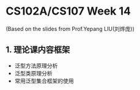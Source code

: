 # CS102A/CS107 Week 14
(Based on the slides from Prof.Yepang LIU(刘烨庞))        

## 1. 理论课内容框架
- 泛型方法原理分析
- 泛型类原理分析
- 常用泛型集合框架的使用
